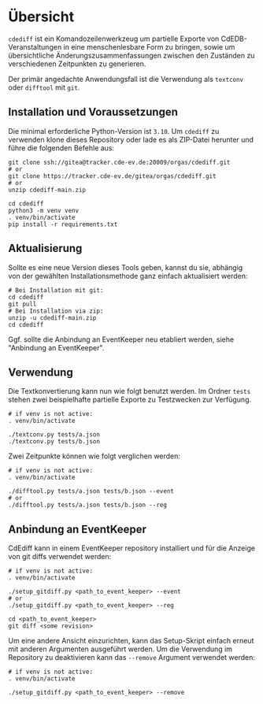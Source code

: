 # Übersicht

`cdediff` ist ein Komandozeilenwerkzeug um partielle Exporte von CdEDB-Veranstaltungen in eine menschenlesbare Form zu bringen, sowie um übersichtliche Änderungszusammenfassungen zwischen den Zuständen zu verschiedenen Zeitpunkten zu generieren.

Der primär angedachte Anwendungsfall ist die Verwendung als `textconv` oder `difftool` mit `git`.

## Installation und Voraussetzungen

Die minimal erforderliche Python-Version ist `3.10`. Um `cdediff` zu verwenden klone dieses Repository oder lade es als ZIP-Datei herunter und führe die folgenden Befehle aus:

    git clone ssh://gitea@tracker.cde-ev.de:20009/orgas/cdediff.git
    # or
    git clone https://tracker.cde-ev.de/gitea/orgas/cdediff.git
    # or
    unzip cdediff-main.zip

    cd cdediff
    python3 -m venv venv
    . venv/bin/activate
    pip install -r requirements.txt

## Aktualisierung

Sollte es eine neue Version dieses Tools geben, kannst du sie, abhängig von der gewählten Installationsmethode ganz einfach aktualisiert werden:

    # Bei Installation mit git:
    cd cdediff
    git pull
    # Bei Installation via zip:
    unzip -u cdediff-main.zip
    cd cdediff

Ggf. sollte die Anbindung an EventKeeper neu etabliert werden, siehe "Anbindung an EventKeeper".

## Verwendung

Die Textkonvertierung kann nun wie folgt benutzt werden. Im Ordner `tests` stehen zwei beispielhafte partielle Exporte zu Testzwecken zur Verfügung.

    # if venv is not active:
    . venv/bin/activate

    ./textconv.py tests/a.json
    ./textconv.py tests/b.json

Zwei Zeitpunkte können wie folgt verglichen werden:

    # if venv is not active:
    . venv/bin/activate

    ./difftool.py tests/a.json tests/b.json --event
    # or
    ./difftool.py tests/a.json tests/b.json --reg

## Anbindung an EventKeeper

CdEdiff kann in einem EventKeeper repository installiert und für die Anzeige von git diffs verwendet werden:

    # if venv is not active:
    . venv/bin/activate

    ./setup_gitdiff.py <path_to_event_keeper> --event
    # or
    ./setup_gitdiff.py <path_to_event_keeper> --reg

    cd <path_to_event_keeper>
    git diff <some revision>

Um eine andere Ansicht einzurichten, kann das Setup-Skript einfach erneut mit anderen Argumenten ausgeführt werden. Um die Verwendung im Repository zu deaktivieren kann das `--remove` Argument verwendet werden:

    # if venv is not active:
    . venv/bin/activate

    ./setup_gitdiff.py <path_to_event_keeper> --remove
